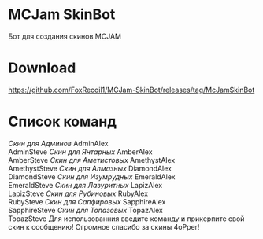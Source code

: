 # MCJam SkinBot
Бот для создания скинов MCJAM
# Download
https://github.com/FoxRecoil1/MCJam-SkinBot/releases/tag/McJamSkinBot
# Список команд
*Скин для Админов*
  AdminAlex    
  AdminSteve
*Скин для Янтарных*
  AmberAlex     
  AmberSteve
*Скин для Аметистовых*
  AmethystAlex  
  AmethystSteve
*Скин для Алмазных*
  DiamondAlex   
  DiamondSteve
*Скин для Изумрудных*
  EmeraldAlex   
  EmeraldSteve
*Скин для Лазуритных*
  LapizAlex     
  LapizSteve
*Скин для Рубиновых*
  RubyAlex      
  RubySteve
*Скин для Сапфировых*
  SapphireAlex  
  SapphireSteve
*Скин для Топазовых*
  TopazAlex     
  TopazSteve
Для использованния введите команду и прикерпите свой скин к сообщению!
Огромное спасибо за скины 4oPper!

